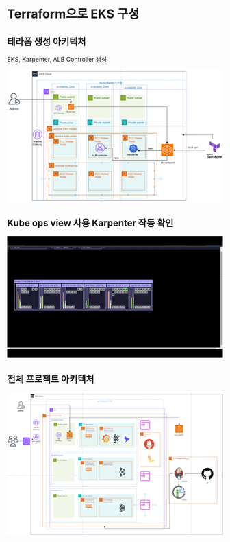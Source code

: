 # Terraform으로 EKS 구성 


## 테라폼 생성 아키텍처  
EKS, Karpenter, ALB Controller 생성  

![](./terraform.png)  

## Kube ops view 사용 Karpenter 작동 확인

![](./kubeopsview.gif)


## 전체 프로젝트 아키텍처

![](./archi.png)

